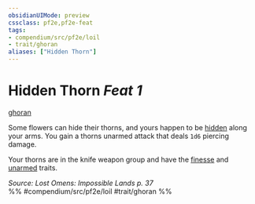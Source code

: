 ```yaml
---
obsidianUIMode: preview
cssclass: pf2e,pf2e-feat
tags:
- compendium/src/pf2e/loil
- trait/ghoran
aliases: ["Hidden Thorn"]
---
```

# Hidden Thorn  *Feat 1*  
[ghoran](rules/traits/ghoran-loil.md)  


Some flowers can hide their thorns, and yours happen to be [hidden](rules/conditions.md#Hidden) along your arms. You gain a thorns unarmed attack that deals `1d6` piercing damage.

Your thorns are in the knife weapon group and have the [finesse](rules/traits/finesse.md) and [unarmed](rules/traits/unarmed.md) traits.

*Source: Lost Omens: Impossible Lands p. 37*  
%% #compendium/src/pf2e/loil #trait/ghoran %%
